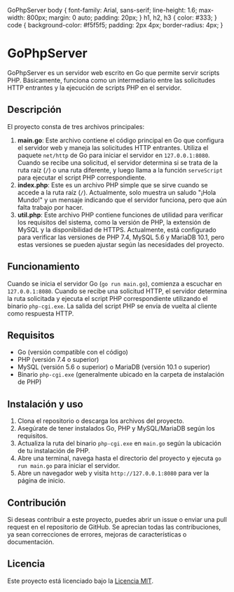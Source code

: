  GoPhpServer body { font-family: Arial, sans-serif; line-height: 1.6; max-width: 800px; margin: 0 auto; padding: 20px; } h1, h2, h3 { color: #333; } code { background-color: #f5f5f5; padding: 2px 4px; border-radius: 4px; }

GoPhpServer
===========

GoPhpServer es un servidor web escrito en Go que permite servir scripts PHP. Básicamente, funciona como un intermediario entre las solicitudes HTTP entrantes y la ejecución de scripts PHP en el servidor.

Descripción
-----------

El proyecto consta de tres archivos principales:

1.  **main.go**: Este archivo contiene el código principal en Go que configura el servidor web y maneja las solicitudes HTTP entrantes. Utiliza el paquete `net/http` de Go para iniciar el servidor en `127.0.0.1:8080`. Cuando se recibe una solicitud, el servidor determina si se trata de la ruta raíz (`/`) o una ruta diferente, y luego llama a la función `serveScript` para ejecutar el script PHP correspondiente.
2.  **index.php**: Este es un archivo PHP simple que se sirve cuando se accede a la ruta raíz (`/`). Actualmente, solo muestra un saludo "¡Hola Mundo!" y un mensaje indicando que el servidor funciona, pero que aún falta trabajo por hacer.
3.  **util.php**: Este archivo PHP contiene funciones de utilidad para verificar los requisitos del sistema, como la versión de PHP, la extensión de MySQL y la disponibilidad de HTTPS. Actualmente, está configurado para verificar las versiones de PHP 7.4, MySQL 5.6 y MariaDB 10.1, pero estas versiones se pueden ajustar según las necesidades del proyecto.

Funcionamiento
--------------

Cuando se inicia el servidor Go (`go run main.go`), comienza a escuchar en `127.0.0.1:8080`. Cuando se recibe una solicitud HTTP, el servidor determina la ruta solicitada y ejecuta el script PHP correspondiente utilizando el binario `php-cgi.exe`. La salida del script PHP se envía de vuelta al cliente como respuesta HTTP.

Requisitos
----------

*   Go (versión compatible con el código)
*   PHP (versión 7.4 o superior)
*   MySQL (versión 5.6 o superior) o MariaDB (versión 10.1 o superior)
*   Binario `php-cgi.exe` (generalmente ubicado en la carpeta de instalación de PHP)

Instalación y uso
-----------------

1.  Clona el repositorio o descarga los archivos del proyecto.
2.  Asegúrate de tener instalados Go, PHP y MySQL/MariaDB según los requisitos.
3.  Actualiza la ruta del binario `php-cgi.exe` en `main.go` según la ubicación de tu instalación de PHP.
4.  Abre una terminal, navega hasta el directorio del proyecto y ejecuta `go run main.go` para iniciar el servidor.
5.  Abre un navegador web y visita `http://127.0.0.1:8080` para ver la página de inicio.

Contribución
------------

Si deseas contribuir a este proyecto, puedes abrir un issue o enviar una pull request en el repositorio de GitHub. Se aprecian todas las contribuciones, ya sean correcciones de errores, mejoras de características o documentación.

Licencia
--------

Este proyecto está licenciado bajo la [Licencia MIT](LICENSE).
